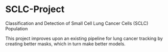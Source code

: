 # SCLC-Project
Classification and Detection of Small Cell Lung Cancer Cells (SCLC) Population


This project improves upon an existing pipeline for lung cancer tracking by creating better masks, which in turn make better models.
